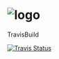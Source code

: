 # ![logo](https://github.com/Cestra/Cestra/tree/readme/dep/media/cestra_logo.png)

TravisBuild

[![Travis Status](https://travis-ci.org/Cestra/Cestra.svg?branch=master)](https://travis-ci.org/Cestra/Cestra)


